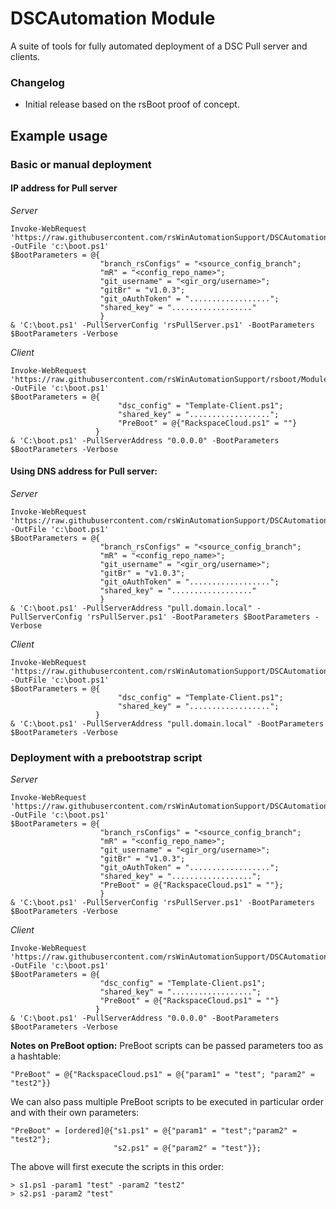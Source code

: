 # DSCAutomation Module

A suite of tools for fully automated deployment of a DSC Pull server and clients.

### Changelog

- Initial release based on the rsBoot proof of concept. 

## Example usage

### Basic or manual deployment
#### IP address for Pull server
*Server*
```PoSh
Invoke-WebRequest 'https://raw.githubusercontent.com/rsWinAutomationSupport/DSCAutomation/staging/bootstrap/boot.ps1' -OutFile 'c:\boot.ps1'
$BootParameters = @{
                    "branch_rsConfigs" = "<source_config_branch";
                    "mR" = "<config_repo_name>";
                    "git_username" = "<gir_org/username>";
                    "gitBr" = "v1.0.3";
                    "git_oAuthToken" = "..................";
                    "shared_key" = ".................."
                    }
& 'C:\boot.ps1' -PullServerConfig 'rsPullServer.ps1' -BootParameters $BootParameters -Verbose
```
*Client*
```PoSh
Invoke-WebRequest 'https://raw.githubusercontent.com/rsWinAutomationSupport/rsboot/ModulePOC/bootstrap/boot.ps1' -OutFile 'c:\boot.ps1'
$BootParameters = @{
                        "dsc_config" = "Template-Client.ps1";
                        "shared_key" = "..................";
                        "PreBoot" = @{"RackspaceCloud.ps1" = ""}
                   }
& 'C:\boot.ps1' -PullServerAddress "0.0.0.0" -BootParameters $BootParameters -Verbose
```

#### Using DNS address for Pull server:
*Server*
```PoSh
Invoke-WebRequest 'https://raw.githubusercontent.com/rsWinAutomationSupport/DSCAutomation/staging/bootstrap/boot.ps1' -OutFile 'c:\boot.ps1'
$BootParameters = @{
                    "branch_rsConfigs" = "<source_config_branch";
                    "mR" = "<config_repo_name>";
                    "git_username" = "<gir_org/username>";
                    "gitBr" = "v1.0.3";
                    "git_oAuthToken" = "..................";
                    "shared_key" = ".................."
                    }
& 'C:\boot.ps1' -PullServerAddress "pull.domain.local" -PullServerConfig 'rsPullServer.ps1' -BootParameters $BootParameters -Verbose
```
*Client*
```PoSh
Invoke-WebRequest 'https://raw.githubusercontent.com/rsWinAutomationSupport/DSCAutomation/staging/bootstrap/boot.ps1' -OutFile 'c:\boot.ps1'
$BootParameters = @{
                        "dsc_config" = "Template-Client.ps1";
                        "shared_key" = "..................";
                   }
& 'C:\boot.ps1' -PullServerAddress "pull.domain.local" -BootParameters $BootParameters -Verbose
```

### Deployment with a prebootstrap script

*Server*
```PoSh
Invoke-WebRequest 'https://raw.githubusercontent.com/rsWinAutomationSupport/DSCAutomation/staging/bootstrap/boot.ps1' -OutFile 'c:\boot.ps1'
$BootParameters = @{
                    "branch_rsConfigs" = "<source_config_branch";
                    "mR" = "<config_repo_name>";
                    "git_username" = "<gir_org/username>";
                    "gitBr" = "v1.0.3";
                    "git_oAuthToken" = "..................";
                    "shared_key" = "..................";
					"PreBoot" = @{"RackspaceCloud.ps1" = ""};
                    }
& 'C:\boot.ps1' -PullServerConfig 'rsPullServer.ps1' -BootParameters $BootParameters -Verbose
```
*Client*
```PoSh
Invoke-WebRequest 'https://raw.githubusercontent.com/rsWinAutomationSupport/DSCAutomation/staging/bootstrap/boot.ps1' -OutFile 'c:\boot.ps1'
$BootParameters = @{
                    "dsc_config" = "Template-Client.ps1";
                    "shared_key" = "..................";
                    "PreBoot" = @{"RackspaceCloud.ps1" = ""}
                   }
& 'C:\boot.ps1' -PullServerAddress "0.0.0.0" -BootParameters $BootParameters -Verbose
```

**Notes on PreBoot option:** 
PreBoot scripts can be passed parameters too as a hashtable:
```
"PreBoot" = @{"RackspaceCloud.ps1" = @{"param1" = "test"; "param2" = "test2"}}
``` 

We can also pass multiple PreBoot scripts to be executed in particular order and with their own parameters:

```
"PreBoot" = [ordered]@{"s1.ps1" = @{"param1" = "test";"param2" = "test2"};
					   "s2.ps1" = @{"param2" = "test"}};
```
The above will first execute the scripts in this order:
```
> s1.ps1 -param1 "test" -param2 "test2"
> s2.ps1 -param2 "test"
```